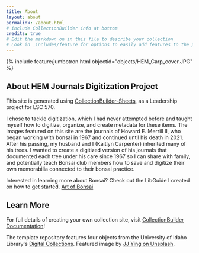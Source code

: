```yaml
---
title: About
layout: about
permalink: /about.html
# include CollectionBuilder info at bottom
credits: true
# Edit the markdown on in this file to describe your collection
# Look in _includes/feature for options to easily add features to the page
---
```


{% include feature/jumbotron.html objectid="objects/HEM_Carp_cover.JPG" %}

## About HEM Journals Digitization Project

This site is generated using [CollectionBuilder-Sheets](https://github.com/CollectionBuilder/collectionbuilder-sheets), as a Leadership project for LSC 570. 

I chose to tackle digitization, which I had never attempted before and taught myself how to digitize, organize, and create metadata for these items. The images featured on this site are the journals of Howard E. Merrill II, who began working with bonsai in 1967 and continued until his death in 2021. After his passing, my husband and I (Kaitlyn Carpenter) inherited many of his trees. I wanted to create a digitized version of his journals that documented each tree under his care since 1967 so I can share with family, and potentially teach Bonsai club members how to save and digitize their own memorabilia connected to their bonsai practice. 

Interested in learning more about Bonsai? Check out the LibGuide I created on how to get started. [Art of Bonsai](https://urilis.libguides.com/artofbonsai )




## Learn More

For full details of creating your own collection site, visit [CollectionBuilder Documentation](https://collectionbuilder.github.io/cb-docs/)!

The template repository features four objects from the University of Idaho Library's [Digital Collections](https://www.lib.uidaho.edu/digital). 
Featured image by [JJ Ying on Unsplash](https://unsplash.com/photos/WmnsGyaFnCQ).
